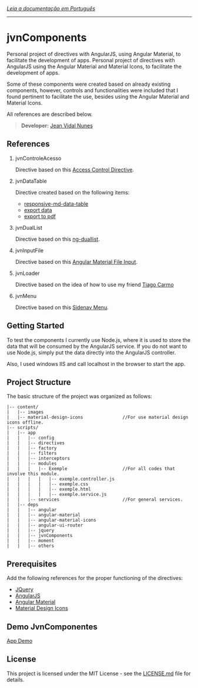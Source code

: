 *[Leia a documentação em Português](https://github.com/LegolasDBA/jvnComponents/blob/master/README-ptBR.md)*

---

# jvnComponents

Personal project of directives with AngularJS, using Angular Material, to facilitate the development of apps.
Personal project of directives with AngularJS using the Angular Material and Material Icons, to facilitate the development of apps.

Some of these components were created based on already existing components, however, controls and functionalities were included that I found pertinent to facilitate the use, besides using the Angular Material and Material Icons.

All references are described below.

> **Developer:** [Jean Vidal Nunes](https://github.com/LegolasDBA)

## References

1. jvnControleAcesso

	Directive based on this [Access Control Directive](http://gabrielfeitosa.com/angularjs-diretiva-para-controle-de-acesso/).

2. jvnDataTable

	Directive created based on the following items:

	* [responsive-md-data-table](https://github.com/paghdalyogesh/responsive-md-data-table)
	* [export data](http://jsfiddle.net/TheSharpieOne/XNVj3/1/)
	* [export to pdf](http://pdfmake.org/#/gettingstarted)

3. jvnDualList

	Directive based on this [ng-duallist](https://github.com/tushariscoolster/ng-duallist).

4. jvnInputFile

	Directive based on this [Angular Material File Input](https://codepen.io/shepard_one/pen/MypdLy).

5. jvnLoader	

	Directive based on the idea of ​​how to use my friend [Tiago Carmo](https://github.com/tiagocarmosantos/)

6. jvnMenu

	Directive based on this [Sidenav Menu](http://plnkr.co/edit/Ksfo7fnSB0c4DH6egE3S?p=preview).

## Getting Started

To test the components I currently use Node.js, where it is used to store the data that will be consumed by the AngularJS service. If you do not want to use Node.js, simply put the data directly into the AngularJS controller.

Also, I used windows IIS and call localhost in the browser to start the app.

## Project Structure

The basic structure of the project was organized as follows:

```
|-- content/
|   |-- images
|   |-- material-design-icons				//For use material design icons offline.
|-- scripts/
|   |-- app
|   |   |-- config
|   |   |-- directives
|   |   |-- factory
|   |   |-- filters
|   |   |-- interceptors
|   |   |-- modules
|   |   |   |-- Exemple						//For all codes that involve this module.
|   |   |   |   |-- exemple.controller.js
|   |   |   |   |-- exemple.css
|   |   |   |   |-- exemple.html
|   |   |   |   |-- exemple.service.js
|   |   |-- services						//For general services.
|   |-- deps
|   |   |-- angular
|   |   |-- angular-material
|   |   |-- angular-material-icons
|   |   |-- angular-ui-router
|   |   |-- jquery
|   |   |-- jvnComponents
|   |   |-- moment
|   |   |-- others
```



## Prerequisites

Add the following references for the proper functioning of the directives:

* [JQuery](https://jquery.com/)
* [AngularJS](https://angularjs.org/)
* [Angular Material](https://material.angularjs.org)
* [Material Design Icons](https://material.io/icons/)

## Demo JvnComponentes

[App Demo](https://rawgit.com/LegolasDBA/jvnComponents/master/index.html)

## License

This project is licensed under the MIT License - see the [LICENSE.md](https://github.com/LegolasDBA/jvnComponents/blob/master/LICENSE.md) file for details.